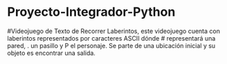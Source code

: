 # Proyecto-Integrador-Python
#Videojuego de Texto de Recorrer Laberintos, este videojuego cuenta con laberintos representados por caracteres ASCII dónde # representará una pared, . un pasillo y P el personaje. Se parte de una ubicación inicial y su objeto es encontrar una salida.
